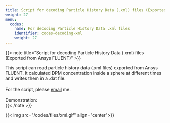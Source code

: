 ```yaml
---
title: Script for decoding Particle History Data (.xml) files (Exported from Ansys FLUENT)
weight: 27
menu:
  codes:
    name: For decoding Particle History Data .xml files
    identifier: codes-decoding-xml
    weight: 27
---
```

{{< note title="Script for decoding Particle History Data (.xml) files (Exported from Ansys FLUENT)" >}}

This script can read particle history data (.xml files) exported from Ansys FLUENT. It calculated DPM concentration inside a sphere at different times and writes them in a .dat file. <br /> <br />
For the script, please [email](mailto:dhimanroy117@gmail.com) me. <br /> <br />
Demonstration: <br />
{{< /note >}}

{{< img src="/codes/files/xml.gif" align="center">}}
<br /> <br />